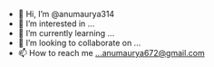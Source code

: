 - 👋 Hi, I’m @anumaurya314
- 👀 I’m interested in ...
- 🌱 I’m currently learning ...
- 💞️ I’m looking to collaborate on ...
- 📫 How to reach me ...anumaurya672@gmail.com

<!---
anumaurya314/anumaurya314 is a ✨ special ✨ repository because its `README.md` (this file) appears on your GitHub profile.
You can click the Preview link to take a look at your changes.
--->
